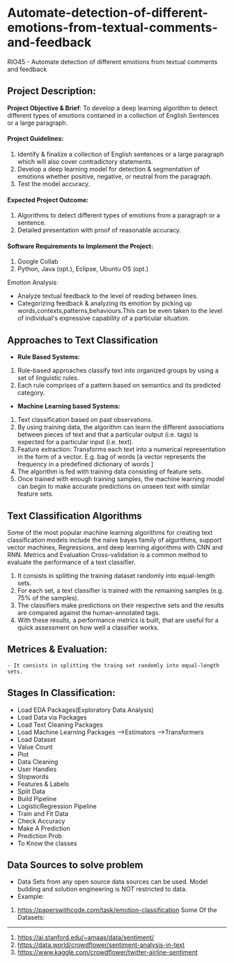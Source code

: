 # Automate-detection-of-different-emotions-from-textual-comments-and-feedback
RIO45 - Automate detection of different emotions from textual comments and feedback


Project Description:
---
**Project Objective & Brief**: To develop a deep learning algorithm to detect different types of emotions contained in a collection of English Sentences or a large paragraph.


#### Project Guidelines:
1. Identify & finalize a collection of English sentences or a large paragraph which will also cover contradictory statements.
2. Develop a deep learning model for detection & segmentation of emotions whether positive, negative, or neutral from the paragraph.
3. Test the model accuracy.

#### Expected Project Outcome:
1. Algorithms to detect different types of emotions from a paragraph or a sentence.
2. Detailed presentation with proof of reasonable accuracy.

#### Software Requirements to Implement the Project:
1. Google Collab
2. Python, Java (opt.), Eclipse, Ubuntu OS (opt.)


Emotion Analysis:
   - Analyze textual feedback to the level of reading between lines.
   - Categorizing feedback & analyzing its emotion by picking up words,contexts,patterns,behaviours.This can be even taken to the level of individual's expressive capability of a particular situation.

Approaches to Text Classification
---
* **Rule Based Systems:**
 1. Rule-based approaches classify text into organized groups by using a set of linguistic rules.
 2. Each rule comprises of a pattern based on semantics and its predicted category.
* **Machine Learning based Systems:**
 1. Text classification based on past observations.
 2. By using training data, the algorithm can learn the different associations between pieces of text and that a particular output (i.e. tags) is expected for a particular input (i.e. text).
 3. Feature extraction: Transforms each text into a numerical representation in the form of a vector. E.g. bag of words [a vector represents the frequency in a predefined dictionary of words ]
 4. The algorithm is fed with training data consisting of feature sets.
 5. Once trained with enough training samples, the machine learning model can begin to make accurate predictions on unseen text with similar feature sets.

Text Classification Algorithms
---
Some of the most popular machine learning algorithms for creating text classification models include the naive bayes family of algorithms, support vector machines, Regressions, and deep learning algorithms with CNN and RNN. Metrics and Evaluation Cross-validation is a common method to evaluate the performance of a text classifier.
 1. It consists in splitting the training dataset randomly into equal-length sets.
 2. For each set, a text classifier is trained with the remaining samples (e.g. 75% of the samples).
 3. The classifiers make predictions on their respective sets and the results are compared against the human-annotated tags.
 4. With these results, a performance metrics is built, that are useful for a quick assessment on how well a classifier works.
 
 Metrices & Evaluation:
 ---
    - It consists in splitting the traing set randomly into equal-length sets.
    

Stages In Classification:
---
   - Load EDA Packages(Exploratory Data Analysis)
   - Load Data via Packages
   - Load Text Cleaning Packages
   - Load Machine Learning Packages
       -->Estimators
       -->Transformers
   - Load Dataset
   - Value Count
   - Plot
   - Data Cleaning
   - User Handles
   - Stopwords
   - Features & Labels
   - Split Data
   - Build Pipeline
   - LogisticRegression Pipeline
   - Train and Fit Data
   - Check Accuracy
   - Make A Prediction
   - Prediction Prob
   - To Know the classes


Data Sources to solve problem
---
* Data Sets from any open source data sources can be used. Model building and solution engineering is NOT restricted to data.
* Example:
 1. https://paperswithcode.com/task/emotion-classification
Some Of the Datasets:
---
 1. https://ai.stanford.edu/~amaas/data/sentiment/
 2. https://data.world/crowdflower/sentiment-analysis-in-text
 3. https://www.kaggle.com/crowdflower/twitter-airline-sentiment
